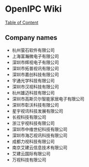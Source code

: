 # OpenIPC Wiki
[Table of Content](../README.zh.md)

## Company names

- 杭州萤石软件有限公司
- 上海富瀚微电子有限公司
- 深圳市辉视电子有限公司
- 深圳市拓普视讯有限公司
- 深圳市嘉创科技有限公司
- 宇通光学科技有限公司
- 深圳市汉视科技有限公司
- 杭州雄迈科技有限公司
- 深圳市高斯贝尔智能家居电子有限公司
- 深圳市彰沃科技有限公司
- 星宇视讯科技发展有限公司
- 长视科技有限公司
- 浙江宇视科技有限公司
- 深圳市中维世纪科技有限公司
- 深圳市海芯视讯科技有限公司
- 成都力视科技有限公司
- 南京艾建云信息技术有限公司
- 艾建云国际有限公司
- 万视科技有限公司

